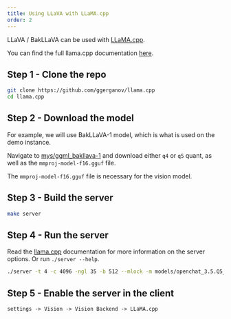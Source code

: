 ```yaml
---
title: Using LLaVA with LLaMA.cpp
order: 2
---
```


LLaVA / BakLLaVA can be used with [LLaMA.cpp](https://github.com/ggerganov/llama.cpp).

You can find the full llama.cpp documentation [here](https://github.com/ggerganov/llama.cpp/blob/master/README.md).


## Step 1 - Clone the repo

```bash
git clone https://github.com/ggerganov/llama.cpp
cd llama.cpp
```

## Step 2 - Download the model

For example, we will use BakLLaVA-1 model, which is what is used on the demo instance.

Navigate to [mys/ggml_bakllava-1](https://huggingface.co/mys/ggml_bakllava-1) and download either `q4` or `q5` quant, as well as the `mmproj-model-f16.gguf` file.

The `mmproj-model-f16.gguf` file is necessary for the vision model.

## Step 3 - Build the server

```bash
make server
```

## Step 4 - Run the server

Read the [llama.cpp](https://github.com/ggerganov/llama.cpp/blob/master/README.md) documentation for more information on the server options. Or run `./server --help`.

```bash
./server -t 4 -c 4096 -ngl 35 -b 512 --mlock -m models/openchat_3.5.Q5_K_M.gguf --mmproj models/mmproj-model-f16.gguf
```

## Step 5 - Enable the server in the client

```md
settings -> Vision -> Vision Backend -> LLaMA.cpp
```
